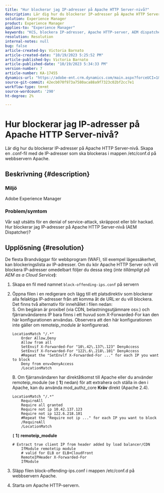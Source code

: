 ```yaml
---
title: "Hur blockerar jag IP-adresser på Apache HTTP Server-nivå?"
description: Lär dig hur du blockerar IP-adresser på Apache HTTP Server-nivå.
solution: Experience Manager
product: Experience Manager
applies-to: "Experience Manager"
keywords: "KCS, blockera IP-adresser, Apache HTTP-server, AEM dispatcher"
resolution: Resolution
internal-notes: null
bug: false
article-created-by: Victoria Barnato
article-created-date: "10/19/2023 5:25:52 PM"
article-published-by: Victoria Barnato
article-published-date: "10/19/2023 5:34:33 PM"
version-number: 7
article-number: KA-17455
dynamics-url: "https://adobe-ent.crm.dynamics.com/main.aspx?forceUCI=1&pagetype=entityrecord&etn=knowledgearticle&id=9cbb468a-a46e-ee11-8df0-6045bd006793"
source-git-commit: 42ecb070f973a7580aca88a9f7323c02bf2cc7e1
workflow-type: tm+mt
source-wordcount: '290'
ht-degree: 2%

---
```


# Hur blockerar jag IP-adresser på Apache HTTP Server-nivå?


Lär dig hur du blockerar IP-adresser på Apache HTTP Server-nivå. Skapa en .conf-fil med de IP-adresser som ska blockeras i mappen /etc/conf.d på webbservern Apache.

## Beskrivning {#description}


### <b>Miljö</b>

Adobe Experience Manager



### <b>Problem/symtom</b>

Vår sajt utsätts för en denial of service-attack, skräppost eller blir hackad. Hur blockerar jag IP-adresser på Apache HTTP Server-nivå (AEM Dispatcher)?


## Upplösning {#resolution}


De flesta Brandväggar för webbprogram (WAF), till exempel lägessäkerhet, kan blockeringslista av IP-adresser. Om du kör Apache HTTP Server och vill blockera IP-adresser omedelbart följer du dessa steg (*inte tillämpligt på AEM as a Cloud Service<b>*)</b>:

1. Skapa en fil med namnet `block-offending-ips.conf` på servern
2. Öppna filen i en redigerare och lägg till ett platsdirektiv som blockerar alla felaktiga IP-adresser från att komma åt de URL:er du vill blockera. Det finns två alternativ för innehållet i filen nedan:<br>    S. Om begäran är proxibel (via CDN, belastningsutjämnare osv.) och fjärranvändarens IP bara finns i ett huvud som X-Forwarded-For kan den här konfigurationen användas. Observera att den här konfigurationen inte gäller om remoteip_module är konfigurerad.


   ```
   LocationMatch "/.*"
       Order Allow,Deny
       Allow from all
       SetEnvif X-Forwarded-For "10\.42\.137\.123" DenyAccess
       SetEnvif X-Forwarded-For "122\.6\.218\.101" DenyAccess
       #Repeat the "SetEnvlf X-Forwarded-For ..." for each IP you want to block
       Deny from env=DenyAccess
       /LocationMatch
   ```

   B. Om fjärranvändaren har direktåtkomst till Apache eller du använder remoteip_module (se <b>`[` 1`]` </b> nedan) för att extrahera och ställa in den i Apache, kan du använda mod_authz_core <b>Kräv</b> direkt (Apache 2.4).


   ```
   LocationMatch "/.*"
       RequireAll
       Require all granted
       Require not ip 10.42.137.123
       Require not ip 122.6.218.101
       #Repeat the "Require not ip ..." for each IP you want to block
       /RequireAll
       /LocationMatch
   ```


   <b>`[` 1`]`  remoteip_module</b>


   ```
   # Extract true client IP from header added by load balancer/CDN
       IfModule remotetip module
       # valid for ELB or ELB+CloudFront
       RemoteIPHeader X-Forwarded-For
       IfModule
   ```


3. Släpp filen block-offending-ips.conf i mappen /etc/conf.d på webbservern Apache.
4. Starta om Apache HTTP-servern.

